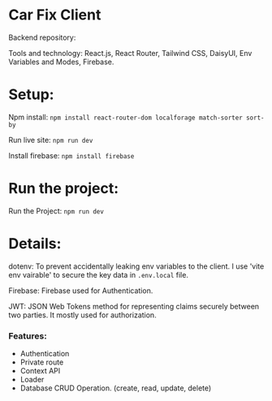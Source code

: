 # Car Fix Client

Backend repository: 

Tools and technology: React.js, React Router, Tailwind CSS, DaisyUI, Env Variables and Modes, Firebase.

# Setup: 

Npm install: `npm install react-router-dom localforage match-sorter sort-by`

Run live site: `npm run dev`

Install firebase: `npm install firebase`



# Run the project: 

Run the Project: `npm run dev`

# Details: 

dotenv: To prevent accidentally leaking env variables to the client. I use 'vite env vairable' to secure the key data in `.env.local` file.

Firebase: Firebase used for Authentication. 

JWT: JSON Web Tokens method for representing claims securely between two parties. It mostly used for authorization. 

### Features: 

* Authentication
* Private route
* Context API
* Loader
* Database CRUD Operation. (create, read, update, delete)









